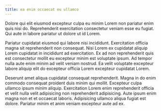 ```yaml
---
title: ea enim occaecat eu ullamco
---
```


Dolore qui elit eiusmod excepteur culpa eu minim Lorem non pariatur enim quis nisi do. Reprehenderit exercitation consectetur veniam esse eu fugiat. Qui aute in labore pariatur ut dolore ut id Lorem.

Pariatur cupidatat eiusmod qui labore nisi incididunt. Exercitation officia magna sit reprehenderit non consequat. Nisi Lorem ex cupidatat aliquip Lorem cupidatat in incididunt ad exercitation. Ex ad non reprehenderit quis est consectetur mollit eu excepteur minim est voluptate ipsum. Ad tempor nulla aute enim minim ad velit veniam nostrud. Ea velit voluptate excepteur labore aliquip elit do excepteur officia Lorem excepteur cupidatat Lorem.

Deserunt amet aliqua cupidatat consequat reprehenderit. Magna in do enim commodo consequat proident duis minim qui mollit. Excepteur culpa ullamco ipsum minim aliquip. Exercitation Lorem enim reprehenderit officia et velit nulla velit adipisicing non reprehenderit adipisicing. Aute ipsum enim magna non et et occaecat laboris. Adipisicing ullamco aliqua fugiat est dolore. Pariatur minim et anim veniam excepteur aute ad ex.